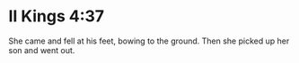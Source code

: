# II Kings 4:37

She came and fell at his feet, bowing to the ground. Then she picked up her son and went out.
